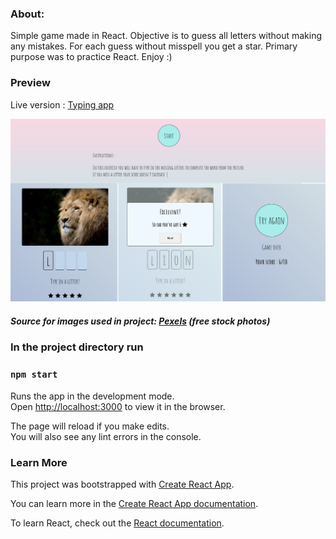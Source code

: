 ### About:
Simple game made in React. Objective is to guess all letters without making any mistakes. For each guess without misspell you get a star.
Primary purpose was to practice React. Enjoy :)

### Preview

Live version : [Typing app](https://max1mmus.github.io/typing-app-React/)

<img src='preview.jpeg' width='800'>

##### Source for images used in project: [Pexels](https://www.pexels.com/) (free stock photos)

### In the project directory run

### `npm start`

Runs the app in the development mode.<br />
Open [http://localhost:3000](http://localhost:3000) to view it in the browser.

The page will reload if you make edits.<br />
You will also see any lint errors in the console.



### Learn More

This project was bootstrapped with [Create React App](https://github.com/facebook/create-react-app).

You can learn more in the [Create React App documentation](https://facebook.github.io/create-react-app/docs/getting-started).

To learn React, check out the [React documentation](https://reactjs.org/).
